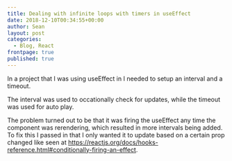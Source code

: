 ```yaml
---
title: Dealing with infinite loops with timers in useEffect 
date: 2018-12-10T00:34:55+00:00
author: Sean
layout: post
categories:
  - Blog, React
frontpage: true
published: true
---
```


In a project that I was using useEffect in I needed to setup an interval and a timeout.

The interval was used to occationally check for updates, while the timeout was used for auto play.

The problem turned out to be that it was firing the useEffect any time the component was rerendering, which resulted in more intervals being added. To fix this I passed in that I only wanted it to update based on a certain prop changed like seen at https://reactjs.org/docs/hooks-reference.html#conditionally-firing-an-effect.